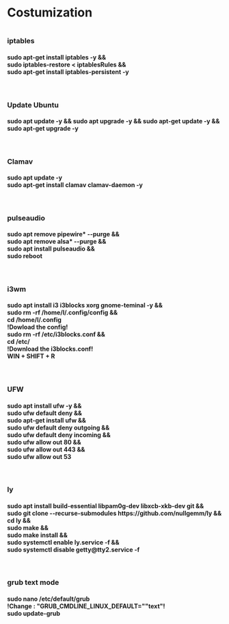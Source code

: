 <h1>Costumization<h1>  
  
<h3>iptables</h3>
<h4>
sudo apt-get install iptables -y && </br>
sudo iptables-restore < iptablesRules && </br>
sudo apt-get install iptables-persistent -y
</h4></br>

<h3>Update Ubuntu</h3>

<h4>
sudo apt update -y && sudo apt upgrade -y && sudo apt-get update -y && sudo apt-get upgrade -y </br>
</h4></br>

<h3>Clamav</h3>

<h4>
sudo apt update -y </br>
sudo apt-get install clamav clamav-daemon -y </br>
</h4></br>

<h3>pulseaudio</h3>

<h4>
sudo apt remove pipewire* --purge && </br>
sudo apt remove alsa* --purge && </br>
sudo apt install pulseaudio && </br>
sudo reboot
</h4></br>

<h3>i3wm</h3>

<h4>
sudo apt install i3 i3blocks xorg gnome-teminal -y && </br>
sudo rm -rf /home/l/.config/config && </br>
cd /home/l/.config </br>
!Dowload the config! </br>
sudo rm -rf /etc/i3blocks.conf && </br>
cd  /etc/ </br>
!Download the i3blocks.conf! </br>
WIN + SHIFT + R
</h4></br>

<h3>UFW</h3>

<h4>sudo apt install ufw -y &&</br>
sudo ufw default deny && </br>
sudo apt-get install ufw && </br>
sudo ufw default deny outgoing && </br>
sudo ufw default deny incoming && </br>
sudo ufw allow out 80 && </br>
sudo ufw allow out 443 && </br>
sudo ufw allow out 53
</h4></br>

<h3>ly</h3>

<h4>
sudo apt install build-essential libpam0g-dev libxcb-xkb-dev git && </br>
sudo git clone --recurse-submodules https://github.com/nullgemm/ly && </br>
cd ly && </br>
sudo make && </br>
sudo make install && </br>
sudo systemctl enable ly.service -f && </br>
sudo systemctl disable getty@tty2.service -f
</h4></br>

<h3>grub text mode</h3>

<h4>
sudo nano /etc/default/grub </br>
!Change : "GRUB_CMDLINE_LINUX_DEFAULT=""text"! </br>
sudo update-grub
<h4></br>
